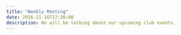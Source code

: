 ```yaml
---
title: "Weekly Meeting"
date: 2016-11-16T17:30:00
description: We will be talking about our upcoming club events.
---
```


